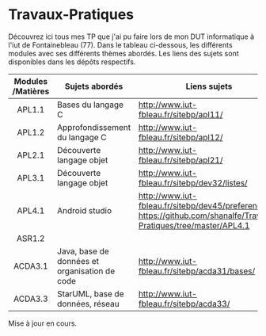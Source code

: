 # Travaux-Pratiques

Découvrez ici tous mes TP que j'ai pu faire lors de mon DUT informatique à l'iut de Fontainebleau (77). Dans le tableau ci-dessous, les différents modules avec ses différents thèmes abordés.
Les liens des sujets sont disponibles dans les dépôts respectifs.



| Modules /Matières | Sujets abordés                 | Liens sujets                           | Répertoire GIT                                               |
| :---------------: | ------------------------------ | -------------------------------------- | ------------------------------------------------------------ |
|      APL1.1       | Bases du langage C             | http://www.iut-fbleau.fr/sitebp/apl11/ | https://github.com/shanalfe/Travaux-Pratiques/tree/master/APL1.1 |
|      APL1.2       | Approfondissement du langage C | http://www.iut-fbleau.fr/sitebp/apl12/ | https://github.com/shanalfe/Travaux-Pratiques/tree/master/APL1.2 |
|      APL2.1       | Découverte langage objet | http://www.iut-fbleau.fr/sitebp/apl21/ | https://github.com/shanalfe/Travaux-Pratiques/tree/master/APL2.1 |
|      APL3.1       | Découverte langage objet | http://www.iut-fbleau.fr/sitebp/dev32/listes/| https://github.com/shanalfe/Travaux-Pratiques/tree/master/APL3.1 |
|      APL4.1       | Android studio |http://www.iut-fbleau.fr/sitebp/dev45/preferences/ https://github.com/shanalfe/Travaux-Pratiques/tree/master/APL4.1 |
|      ASR1.2       |                                |                                        |                                                              |
|      ACDA3.1      |Java, base de données et organisation de code| http://www.iut-fbleau.fr/sitebp/acda31/bases/ |https://github.com/shanalfe/Travaux-Pratiques/tree/master/ACDA3.1 |
|ACDA3.3 | StarUML, base de données, réseau | http://www.iut-fbleau.fr/sitebp/acda33/ | https://github.com/shanalfe/Travaux-Pratiques/tree/master/ACDA3.3 |





Mise à jour en cours.
